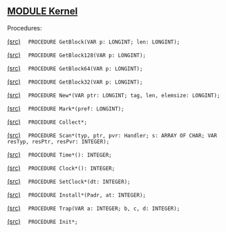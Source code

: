 
## [MODULE Kernel](https://github.com/io-core/Kernel/blob/main/Kernel.Mod)

Procedures:


[(src)](https://github.com/io-core/Kernel/blob/main/Kernel.Mod#L37) `  PROCEDURE GetBlock(VAR p: LONGINT; len: LONGINT);`

[(src)](https://github.com/io-core/Kernel/blob/main/Kernel.Mod#L56) `  PROCEDURE GetBlock128(VAR p: LONGINT);`

[(src)](https://github.com/io-core/Kernel/blob/main/Kernel.Mod#L65) `  PROCEDURE GetBlock64(VAR p: LONGINT);`

[(src)](https://github.com/io-core/Kernel/blob/main/Kernel.Mod#L74) `  PROCEDURE GetBlock32(VAR p: LONGINT);`

[(src)](https://github.com/io-core/Kernel/blob/main/Kernel.Mod#L83) `  PROCEDURE New*(VAR ptr: LONGINT; tag, len, elemsize: LONGINT);`

[(src)](https://github.com/io-core/Kernel/blob/main/Kernel.Mod#L115) `  PROCEDURE Mark*(pref: LONGINT);`

[(src)](https://github.com/io-core/Kernel/blob/main/Kernel.Mod#L159) `  PROCEDURE Collect*;`

[(src)](https://github.com/io-core/Kernel/blob/main/Kernel.Mod#L193) `  PROCEDURE Scan*(typ, ptr, pvr: Handler; s: ARRAY OF CHAR; VAR resTyp, resPtr, resPvr: INTEGER);`

[(src)](https://github.com/io-core/Kernel/blob/main/Kernel.Mod#L258) `  PROCEDURE Time*(): INTEGER;`

[(src)](https://github.com/io-core/Kernel/blob/main/Kernel.Mod#L263) `  PROCEDURE Clock*(): INTEGER;`

[(src)](https://github.com/io-core/Kernel/blob/main/Kernel.Mod#L267) `  PROCEDURE SetClock*(dt: INTEGER);`

[(src)](https://github.com/io-core/Kernel/blob/main/Kernel.Mod#L271) `  PROCEDURE Install*(Padr, at: INTEGER);`

[(src)](https://github.com/io-core/Kernel/blob/main/Kernel.Mod#L275) `  PROCEDURE Trap(VAR a: INTEGER; b, c, d: INTEGER);`

[(src)](https://github.com/io-core/Kernel/blob/main/Kernel.Mod#L283) `  PROCEDURE Init*;`
